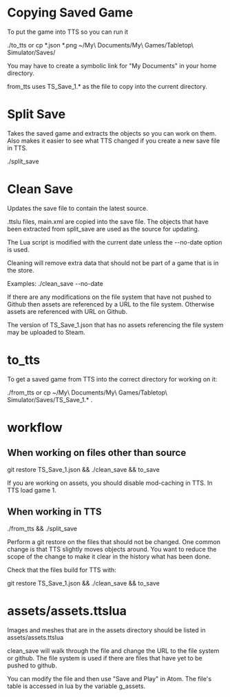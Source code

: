 
Copying Saved Game
==================

To put the game into TTS so you can run it

./to_tts 
or
cp *.json  *.png ~/My\ Documents/My\ Games/Tabletop\ Simulator/Saves/

You may have to create a symbolic link for "My Documents" in  your
home directory.

from_tts uses TS_Save_1.* as the file to copy into the current directory.

Split Save
==========

Takes the saved game and extracts the objects so you can work on them.
Also makes it easier to see what TTS changed if you create a new save
file in TTS.

./split_save

Clean Save
==========

Updates the save file to contain the latest source.

.ttslu files, main.xml are copied into the save file.
The objects that have been extracted from split_save are used as the source for updating.

The Lua script is modified with the current date unless the --no-date option is used.

Cleaning will remove extra data that should not be part 
of a game that is in the store.

Examples:
  ./clean_save --no-date

If there are any modifications on the file system that have not pushed to Github then
assets are referenced by a URL to the file system.  Otherwise assets are referenced
with URL on Github.

The version of TS_Save_1.json that has no assets referencing the file system may be 
uploaded to Steam.


to_tts
======

To get a saved game from TTS into the correct directory for working on it:

./from_tts
or
cp ~/My\ Documents/My\ Games/Tabletop\ Simulator/Saves/TS_Save_1.* .


workflow
========

When working on files other than source
---------------------------------------

git restore TS_Save_1.json && ./clean_save && to_save

If you are working on assets, you should disable mod-caching in TTS.
In TTS load game 1.

When working in TTS
-------------------

./from_tts && ./split_save

Perform a git restore on the files that should not be 
changed.  One common change is that TTS slightly moves objects around. You want
to reduce the scope of the change to make it clear in the history what has been done.

Check that the files build for TTS with:

git restore TS_Save_1.json && ./clean_save && to_save

assets/assets.ttslua
====================

Images and meshes that are in the assets directory should be listed in
assets/assets.ttslua

clean_save will walk through the file and change the URL to the file system
or github.  The file system is used if there are files that have yet to
be pushed to github.

You can modify the file and then use "Save and  Play" in Atom.  The file's
table is accessed in lua by the variable g_assets.

